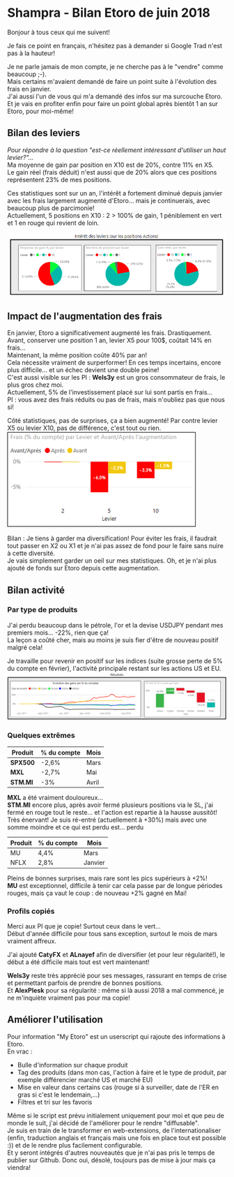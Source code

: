 
# Shampra - Bilan Etoro de juin 2018

Bonjour à tous ceux qui me suivent! 

Je fais ce point en français, n'hésitez pas à demander si Google Trad n'est pas à la hauteur! 

Je ne parle jamais de mon compte, je ne cherche pas à le "vendre" comme beaucoup ;-).   
Mais certains m'avaient demandé de faire un point suite à l'évolution des frais en janvier.  
J'ai aussi l'un de vous qui m'a demandé des infos sur ma surcouche Etoro.  
Et je vais en profiter enfin pour faire un point global après bientôt 1 an sur Etoro, pour  moi-même! 

## Bilan des leviers
_Pour répondre à la question "est-ce réellement intéressant d'utiliser un haut levier?"..._   
Ma moyenne de gain par position en X10 est de 20%, contre 11% en X5.  
Le gain réel (frais déduit) n'est aussi que de 20% alors que ces positions représentent 23% de mes positions.

Ces statistiques sont sur un an, l'intérêt a fortement diminué depuis janvier avec les frais largement augmenté d'Etoro... mais je continuerais, avec beaucoup plus de parcimonie!  
Actuellement, 5 positions en X10 : 2 > 100% de gain, 1 péniblement en vert et 1 en rouge qui revient de loin.

![Stats leviers](etoro_levier.png)


## Impact de l'augmentation des frais

En janvier, Etoro a significativement augmenté les frais. Drastiquement.  
Avant, conserver une position 1 an, levier X5 pour 100\$, coûtait 14\% en frais...  
Maintenant, la même position coûte 40\% par an!  
Cela nécessite vraiment de surperformer! En ces temps incertains, encore plus difficile... et un échec devient une double peine!  
C'est aussi visible sur les PI : **Wels3y** est un gros consommateur de frais, le plus gros chez moi.  
Actuellement, 5% de l'investissement placé sur lui sont partis en frais...  
PI : vous avez des frais réduits ou pas de frais, mais n'oubliez pas que nous si!

Côté statistiques, pas de surprises, ça a bien augmenté! Par contre levier X5 ou levier X10, pas de différence, c'est tout ou rien.    
![Stats frais](etoro_evol_frais.png)

Bilan : 
Je tiens à garder ma diversification!
Pour éviter les frais, il faudrait tout passer en X2 ou X1 et je n'ai pas assez de fond pour le faire sans nuire à cette diversité.  
Je vais simplement garder un oeil sur mes statistiques. Oh, et je n'ai plus ajouté de fonds sur Etoro depuis cette augmentation.


## Bilan activité


### Par type de produits
J'ai perdu beaucoup dans le pétrole, l'or et la devise USDJPY pendant mes premiers mois... -22%, rien que ça!  
La leçon a coûté cher, mais au moins je suis fier d'être de nouveau positif malgré cela!  

Je travaille pour revenir en positif sur les indices (suite grosse perte de 5% du compte en février), l'activité principale restant sur les actions US et EU.  
![Stats compte](etoro_resultat.png)

### Quelques extrêmes
Produit|% du compte|Mois
--|--|--
**SPX500**|-2,6%|Mars 
**MXL**|-2,7%|Mai 
**STM.MI**|-3%|Avril 

**MXL** a été vraiment douloureux...  
**STM.MI** encore plus, après avoir fermé plusieurs positions via le SL, j'ai fermé en rouge tout le reste... et l'action est repartie à la hausse aussitôt! Très énervant! Je suis ré-entré (actuellement à +30%) mais avec une somme moindre et ce qui est perdu est... perdu

|Produit|% du compte|Mois| 
|--|--|--| 
|MU|4,4%|Mars
|NFLX|2,8%|Janvier

Pleins de bonnes surprises, mais rare sont les pics supérieurs à +2%!  
**MU** est exceptionnel, difficile à tenir car cela passe par de longue périodes rouges, mais ça vaut le coup : de nouveau +2% gagné en Mai!



### Profils copiés  
Merci aux PI que je copie! Surtout ceux dans le vert...  
Début d'année difficile pour tous sans exception, surtout le mois de mars vraiment affreux.

J'ai ajouté **CatyFX** et **ALnayef** afin de diversifier (et pour leur régularité!), le début a été difficile mais tout est vert maintenant!

**Wels3y** reste très apprécié pour ses messages, rassurant en temps de crise et permettant parfois de prendre de bonnes positions.  
Et **AlexPlesk** pour sa régularité : même si là aussi 2018 a mal commencé, je ne m'inquiète vraiment pas pour ma copie!


## Améliorer l'utilisation
Pour information "My Etoro" est un userscript qui rajoute des informations à Etoro.  
En vrac :
-   Bulle d'information sur chaque produit
-   Tag des produits (dans mon cas, l'action à faire et le type de produit, par exemple différencier marché US et marché EU)
-   Mise en valeur dans certains cas (rouge si à surveiller, date de l'ER en gras si c'est le lendemain,...)
-   Filtres et tri sur les favoris

Même si le script est prévu initialement uniquement pour moi et que peu de monde le suit, j'ai décidé de l'améliorer pour le rendre "diffusable".  
Je suis en train de le transformer en web-extensions, de l'internationaliser (enfin, traduction anglais et français mais une fois en place tout est possible :)) et de le rendre plus facilement configurable.  
Et y seront intégrés d'autres nouveautés que je n'ai pas pris le temps de publier sur Github. Donc oui, désolé, toujours pas de mise à jour mais ça viendra!
